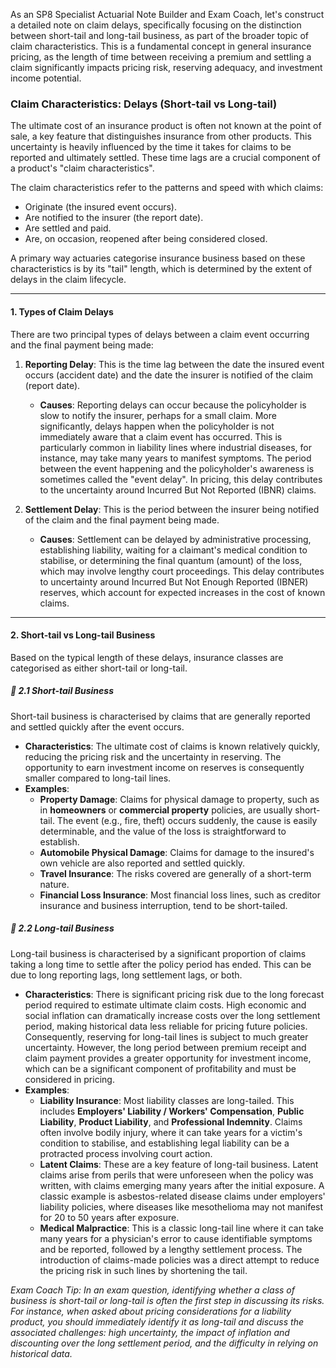 As an SP8 Specialist Actuarial Note Builder and Exam Coach, let's construct a detailed note on claim delays, specifically focusing on the distinction between short-tail and long-tail business, as part of the broader topic of claim characteristics. This is a fundamental concept in general insurance pricing, as the length of time between receiving a premium and settling a claim significantly impacts pricing risk, reserving adequacy, and investment income potential.

### **Claim Characteristics: Delays (Short-tail vs Long-tail)**

The ultimate cost of an insurance product is often not known at the point of sale, a key feature that distinguishes insurance from other products. This uncertainty is heavily influenced by the time it takes for claims to be reported and ultimately settled. These time lags are a crucial component of a product's "claim characteristics".

The claim characteristics refer to the patterns and speed with which claims:

* Originate (the insured event occurs).  
* Are notified to the insurer (the report date).  
* Are settled and paid.  
* Are, on occasion, reopened after being considered closed.

A primary way actuaries categorise insurance business based on these characteristics is by its "tail" length, which is determined by the extent of delays in the claim lifecycle.

---

#### **1\. Types of Claim Delays**

There are two principal types of delays between a claim event occurring and the final payment being made:

1. **Reporting Delay**: This is the time lag between the date the insured event occurs (accident date) and the date the insurer is notified of the claim (report date).

   * **Causes**: Reporting delays can occur because the policyholder is slow to notify the insurer, perhaps for a small claim. More significantly, delays happen when the policyholder is not immediately aware that a claim event has occurred. This is particularly common in liability lines where industrial diseases, for instance, may take many years to manifest symptoms. The period between the event happening and the policyholder's awareness is sometimes called the "event delay". In pricing, this delay contributes to the uncertainty around Incurred But Not Reported (IBNR) claims.  
2. **Settlement Delay**: This is the period between the insurer being notified of the claim and the final payment being made.

   * **Causes**: Settlement can be delayed by administrative processing, establishing liability, waiting for a claimant's medical condition to stabilise, or determining the final quantum (amount) of the loss, which may involve lengthy court proceedings. This delay contributes to uncertainty around Incurred But Not Enough Reported (IBNER) reserves, which account for expected increases in the cost of known claims.

---

#### **2\. Short-tail vs Long-tail Business**

Based on the typical length of these delays, insurance classes are categorised as either short-tail or long-tail.

##### **🔸 2.1 Short-tail Business**

Short-tail business is characterised by claims that are generally reported and settled quickly after the event occurs.

* **Characteristics**: The ultimate cost of claims is known relatively quickly, reducing the pricing risk and the uncertainty in reserving. The opportunity to earn investment income on reserves is consequently smaller compared to long-tail lines.  
* **Examples**:  
  * **Property Damage**: Claims for physical damage to property, such as in **homeowners** or **commercial property** policies, are usually short-tail. The event (e.g., fire, theft) occurs suddenly, the cause is easily determinable, and the value of the loss is straightforward to establish.  
  * **Automobile Physical Damage**: Claims for damage to the insured's own vehicle are also reported and settled quickly.  
  * **Travel Insurance**: The risks covered are generally of a short-term nature.  
  * **Financial Loss Insurance**: Most financial loss lines, such as creditor insurance and business interruption, tend to be short-tailed.

##### **🔸 2.2 Long-tail Business**

Long-tail business is characterised by a significant proportion of claims taking a long time to settle after the policy period has ended. This can be due to long reporting lags, long settlement lags, or both.

* **Characteristics**: There is significant pricing risk due to the long forecast period required to estimate ultimate claim costs. High economic and social inflation can dramatically increase costs over the long settlement period, making historical data less reliable for pricing future policies. Consequently, reserving for long-tail lines is subject to much greater uncertainty. However, the long period between premium receipt and claim payment provides a greater opportunity for investment income, which can be a significant component of profitability and must be considered in pricing.  
* **Examples**:  
  * **Liability Insurance**: Most liability classes are long-tailed. This includes **Employers' Liability / Workers' Compensation**, **Public Liability**, **Product Liability**, and **Professional Indemnity**. Claims often involve bodily injury, where it can take years for a victim's condition to stabilise, and establishing legal liability can be a protracted process involving court action.  
  * **Latent Claims**: These are a key feature of long-tail business. Latent claims arise from perils that were unforeseen when the policy was written, with claims emerging many years after the initial exposure. A classic example is asbestos-related disease claims under employers' liability policies, where diseases like mesothelioma may not manifest for 20 to 50 years after exposure.  
  * **Medical Malpractice**: This is a classic long-tail line where it can take many years for a physician's error to cause identifiable symptoms and be reported, followed by a lengthy settlement process. The introduction of claims-made policies was a direct attempt to reduce the pricing risk in such lines by shortening the tail.

*Exam Coach Tip: In an exam question, identifying whether a class of business is short-tail or long-tail is often the first step in discussing its risks. For instance, when asked about pricing considerations for a liability product, you should immediately identify it as long-tail and discuss the associated challenges: high uncertainty, the impact of inflation and discounting over the long settlement period, and the difficulty in relying on historical data.*

